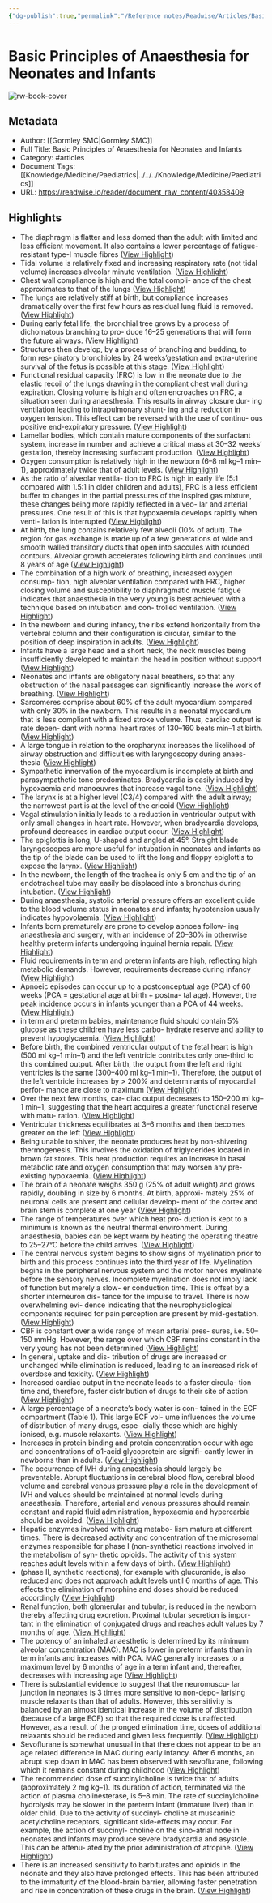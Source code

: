 ```yaml
---
{"dg-publish":true,"permalink":"/Reference notes/Readwise/Articles/Basic Principles of Anaesthesia for Neonates and Infants/"}
---
```


# Basic Principles of Anaesthesia for Neonates and Infants

![rw-book-cover](https://readwise-assets.s3.amazonaws.com/static/images/article2.74d541386bbf.png)

## Metadata
- Author: [[Gormley SMC\|Gormley SMC]]
- Full Title: Basic Principles of Anaesthesia for Neonates and Infants
- Category: #articles
- Document Tags: [[Knowledge/Medicine/Paediatrics\|../../../Knowledge/Medicine/Paediatrics]] 
- URL: https://readwise.io/reader/document_raw_content/40358409

## Highlights
- The diaphragm is flatter
  and less domed than the adult with limited and
  less efficient movement. It also contains a lower
  percentage of fatigue-resistant type-I muscle
  fibres ([View Highlight](https://read.readwise.io/read/01gvjn9gesd3q8b5sabgp9bf1z))
- Tidal volume is relatively fixed and
  increasing respiratory rate (not tidal volume)
  increases alveolar minute ventilation. ([View Highlight](https://read.readwise.io/read/01gvjn9zvaf8wcfbx00jk0xfts))
- Chest
  wall compliance is high and the total compli-
  ance of the chest approximates to that of the
  lungs ([View Highlight](https://read.readwise.io/read/01gvjna9kqf9fbrfam6m8swyk4))
- The lungs are relatively stiff at birth, but
  compliance increases dramatically over the first
  few hours as residual lung fluid is removed. ([View Highlight](https://read.readwise.io/read/01gvjnaj2qse8phz4kstxztwdk))
- During early fetal life, the bronchial tree grows
  by a process of dichomatous branching to pro-
  duce 16–25 generations that will form the
  future airways. ([View Highlight](https://read.readwise.io/read/01gvjn35tamc2yw8jkzbpakgxn))
- Structures then develop, by a
  process of branching and budding, to form res-
  piratory bronchioles by 24 weeks’gestation and
  extra-uterine survival of the fetus is possible at
  this stage. ([View Highlight](https://read.readwise.io/read/01gvjn2vxw23b7gx28y7rvj0j5))
- Functional residual capacity (FRC) is low in
  the neonate due to the elastic recoil of the lungs
  drawing in the compliant chest wall during
  expiration. Closing volume is high and often
  encroaches on FRC, a situation seen during
  anaesthesia. This results in airway closure dur-
  ing ventilation leading to intrapulmonary shunt-
  ing and a reduction in oxygen tension. This
  effect can be reversed with the use of continu-
  ous positive end-expiratory pressure. ([View Highlight](https://read.readwise.io/read/01gvjnc22gvqmjf6wrzm6rsjmk))
- Lamellar bodies, which contain
  mature components of the surfactant system,
  increase in number and achieve a critical mass
  at 30–32 weeks’ gestation, thereby increasing
  surfactant production. ([View Highlight](https://read.readwise.io/read/01gvjn3nthnm264av6fcdvcjrp))
- Oxygen
  consumption is relatively high in the newborn
  (6–8 ml kg–1 min–1), approximately twice that
  of adult levels. ([View Highlight](https://read.readwise.io/read/01gvjncwy0g27x3bwsm7b20jek))
- As the ratio of alveolar ventila-
  tion to FRC is high in early life (5:1 compared
  with 1.5:1 in older children and adults), FRC is
  a less efficient buffer to changes in the partial
  pressures of the inspired gas mixture, these
  changes being more rapidly reflected in alveo-
  lar and arterial pressures. One result of this is
  that hypoxaemia develops rapidly when venti-
  lation is interrupted ([View Highlight](https://read.readwise.io/read/01gvjnjkz20j2pczd0bd83gd8k))
- At birth, the lung contains relatively few
  alveoli (10% of adult). The region for gas
  exchange is made up of a few generations of
  wide and smooth walled transitory ducts that
  open into saccules with rounded contours.
  Alveolar growth accelerates following birth and
  continues until 8 years of age ([View Highlight](https://read.readwise.io/read/01gvjn4rs86pjsfga7x36nfqm0))
- The combination of a high
  work of breathing, increased oxygen consump-
  tion, high alveolar ventilation compared with
  FRC, higher closing volume and susceptibility
  to diaphragmatic muscle fatigue indicates that
  anaesthesia in the very young is best achieved
  with a technique based on intubation and con-
  trolled ventilation. ([View Highlight](https://read.readwise.io/read/01gvjnmpxfnvznhdd95qp72q9a))
- In the newborn and during infancy, the ribs
  extend horizontally from the vertebral column
  and their configuration is circular, similar to
  the position of deep inspiration in adults. ([View Highlight](https://read.readwise.io/read/01gvjn96e8xd61mrn0dvckah3h))
- Infants have a large head and a short neck, the neck muscles
  being insufficiently developed to maintain the head in position
  without support ([View Highlight](https://read.readwise.io/read/01gvjnnwr1h05xdqx093b4gbv8))
- Neonates and infants are obligatory nasal
  breathers, so that any obstruction of the nasal passages can
  significantly increase the work of breathing. ([View Highlight](https://read.readwise.io/read/01gvjnp46gzdqc7vr9wgt9c526))
- Sarcomeres comprise about 60% of
  the adult myocardium compared with only 30% in the newborn.
  This results in a neonatal myocardium that is less compliant
  with a fixed stroke volume. Thus, cardiac output is rate depen-
  dant with normal heart rates of 130–160 beats min–1 at birth. ([View Highlight](https://read.readwise.io/read/01gvjpn5x10c9kh0sy689q4ya1))
- A large tongue in
  relation to the oropharynx increases the likelihood of airway
  obstruction and difficulties with laryngoscopy during anaes-
  thesia ([View Highlight](https://read.readwise.io/read/01gvjnpda90vcv4xjh5ktnbs32))
- Sympathetic innervation of the myocardium is incomplete
  at birth and parasympathetic tone predominates. Bradycardia
  is easily induced by hypoxaemia and manoeuvres that
  increase vagal tone. ([View Highlight](https://read.readwise.io/read/01gvjpp5y13tyz4xkqv4phsmp5))
- The larynx is at a higher level (C3/4) compared with
  the adult airway; the narrowest part is at the level of the
  cricoid ([View Highlight](https://read.readwise.io/read/01gvjnq22yqdfzxq2e77avyjfg))
- Vagal stimulation initially leads to a
  reduction in ventricular output with only small changes in
  heart rate. However, when bradycardia develops, profound
  decreases in cardiac output occur. ([View Highlight](https://read.readwise.io/read/01gvjpp8mhj43x5j35z0j3ssfh))
- The epiglottis is long, U-shaped and angled at 45°.
  Straight blade laryngoscopes are more useful for intubation in
  neonates and infants as the tip of the blade can be used to lift
  the long and floppy epiglottis to expose the larynx. ([View Highlight](https://read.readwise.io/read/01gvjnr9qe784ezf7qk2z4qrs1))
- In the
  newborn, the length of the trachea is only 5 cm and the tip of
  an endotracheal tube may easily be displaced into a bronchus
  during intubation. ([View Highlight](https://read.readwise.io/read/01gvjnsww2dcdwfx18cj8p3c0y))
- During anaesthesia, systolic arterial pressure offers an
  excellent guide to the blood volume status in neonates and
  infants; hypotension usually indicates hypovolaemia. ([View Highlight](https://read.readwise.io/read/01gvjpqy95sgf65fwp5jdpe6wc))
- Infants born prematurely are prone to develop apnoea follow-
  ing anaesthesia and surgery, with an incidence of 20–30% in
  otherwise healthy preterm infants undergoing inguinal hernia
  repair. ([View Highlight](https://read.readwise.io/read/01gvjpfk5bd4qpwf24fbcmy14n))
- Fluid
  requirements in term and preterm infants are high, reflecting
  high metabolic demands. However, requirements decrease
  during infancy ([View Highlight](https://read.readwise.io/read/01gvjprbce1f4dyz9bk24v6kha))
- Apnoeic episodes can occur up to a postconceptual age
  (PCA) of 60 weeks (PCA = gestational age at birth + postna-
  tal age). However, the peak incidence occurs in infants
  younger than a PCA of 44 weeks. ([View Highlight](https://read.readwise.io/read/01gvjpg1q77cmmcrs5y1shqfnj))
- in term and preterm babies, maintenance fluid
  should contain 5% glucose as these children have less carbo-
  hydrate reserve and ability to prevent hypoglycaemia. ([View Highlight](https://read.readwise.io/read/01gvjpt9hpg4bq6jhbxanbxmdn))
- Before birth, the combined ventricular output of the fetal heart
  is high (500 ml kg–1 min–1) and the left ventricle contributes
  only one-third to this combined output. After birth, the output
  from the left and right ventricles is the same (300–400
  ml kg–1 min–1). Therefore, the output of the left ventricle
  increases by > 200% and determinants of myocardial perfor-
  mance are close to maximum ([View Highlight](https://read.readwise.io/read/01gvjpjyq3w4cyq9zmtyc36fwp))
- Over the next few months, car-
  diac output decreases to 150–200 ml kg–1 min–1, suggesting
  that the heart acquires a greater functional reserve with matu-
  ration. ([View Highlight](https://read.readwise.io/read/01gvjpm4gnya8a43jzt048q0ak))
- Ventricular thickness equilibrates at 3–6 months and
  then becomes greater on the left ([View Highlight](https://read.readwise.io/read/01gvjpmc8e8ftwp34zxtqr3tvc))
- Being unable to shiver, the neonate
  produces heat by non-shivering thermogenesis. This involves
  the oxidation of triglycerides located in brown fat stores. This
  heat production requires an increase in basal metabolic rate
  and oxygen consumption that may worsen any pre-existing
  hypoxaemia. ([View Highlight](https://read.readwise.io/read/01gvjqeg1xs4e3x8gvxapagswd))
- The brain of a neonate weighs 350 g (25% of adult weight) and
  grows rapidly, doubling in size by 6 months. At birth, approxi-
  mately 25% of neuronal cells are present and cellular develop-
  ment of the cortex and brain stem is complete at one year ([View Highlight](https://read.readwise.io/read/01gvjpz0n70861bqgw20ps3c72))
- The range of temperatures over which heat pro-
  duction is kept to a minimum is known as the neutral thermal
  environment. During anaesthesia, babies can be kept warm by
  heating the operating theatre to 25–27°C before the child
  arrives. ([View Highlight](https://read.readwise.io/read/01gvjqdfqctd7h3qpyv92r1khs))
- The
  central nervous system begins to show signs of myelination
  prior to birth and this process continues into the third year of life.
  Myelination begins in the peripheral nervous system and the
  motor nerves myelinate before the sensory nerves. Incomplete
  myelination does not imply lack of function but merely a slow-
  er conduction time. This is offset by a shorter interneuron dis-
  tance for the impulse to travel. There is now overwhelming evi-
  dence indicating that the neurophysiological components
  required for pain perception are present by mid-gestation. ([View Highlight](https://read.readwise.io/read/01gvjq0xez0wbzm7ht9exh4p0x))
- CBF is constant over a wide range of mean arterial pres-
  sures, i.e. 50–150 mmHg. However, the range over which CBF
  remains constant in the very young has not been determined ([View Highlight](https://read.readwise.io/read/01gvjq2effdbjwgkg76xvq8b2y))
- In general, uptake and dis-
  tribution of drugs are increased or unchanged while elimination
  is reduced, leading to an increased risk of overdose and toxicity. ([View Highlight](https://read.readwise.io/read/01gvjqf50x6kz2mfzr33ktasgm))
- Increased cardiac output in the neonate leads to a faster circula-
  tion time and, therefore, faster distribution of drugs to their site
  of action ([View Highlight](https://read.readwise.io/read/01gvjqfkmd7mradefa6bryg3vp))
- A large percentage of a neonate’s body water is con-
  tained in the ECF compartment (Table 1). This large ECF vol-
  ume influences the volume of distribution of many drugs, espe-
  cially those which are highly ionised, e.g. muscle relaxants. ([View Highlight](https://read.readwise.io/read/01gvjqgcg8e4h8t6awz5ygfdf0))
- Increases in protein binding and protein concentration occur
  with age and concentrations of α1-acid glycoprotein are signifi-
  cantly lower in newborns than in adults. ([View Highlight](https://read.readwise.io/read/01gvjqgqyg7y7ynygsdkhgzdmn))
- The occurrence of IVH during
  anaesthesia should largely be preventable. Abrupt fluctuations in
  cerebral blood flow, cerebral blood volume and cerebral venous
  pressure play a role in the development of IVH and values
  should be maintained at normal levels during anaesthesia.
  Therefore, arterial and venous pressures should remain constant
  and rapid fluid administration, hypoxaemia and hypercarbia
  should be avoided. ([View Highlight](https://read.readwise.io/read/01gvjq50bqnmcwmn759m5gswtn))
- Hepatic enzymes involved with drug metabo-
  lism mature at different times. There is decreased activity and
  concentration of the microsomal enzymes responsible for phase
  I (non-synthetic) reactions involved in the metabolism of syn-
  thetic opioids. The activity of this system reaches adult levels
  within a few days of birth. ([View Highlight](https://read.readwise.io/read/01gvjqnwrq8ykryyqpm994w712))
- (phase II, synthetic reactions), for example with glucuronide,
  is also reduced and does not approach adult levels until 6
  months of age. This effects the elimination of morphine and
  doses should be reduced accordingly ([View Highlight](https://read.readwise.io/read/01gvjqpptqj24jh13ffe672w33))
- Renal function, both
  glomerular and tubular, is reduced in the newborn thereby
  affecting drug excretion. Proximal tubular secretion is impor-
  tant in the elimination of conjugated drugs and reaches adult
  values by 7 months of age. ([View Highlight](https://read.readwise.io/read/01gvjqqjhyas8wke7zv2xxsb6d))
- The potency of an inhaled anaesthetic is determined by its
  minimum alveolar concentration (MAC). MAC is lower in
  preterm infants than in term infants and increases with PCA.
  MAC generally increases to a maximum level by 6 months of
  age in a term infant and, thereafter, decreases with increasing
  age ([View Highlight](https://read.readwise.io/read/01gvjqs8drt5gwvcxxmm66c7w4))
- There is substantial evidence to suggest that the neuromuscu-
  lar junction in neonates is 3 times more sensitive to non-depo-
  larising muscle relaxants than that of adults. However, this
  sensitivity is balanced by an almost identical increase in the
  volume of distribution (because of a large ECF) so that the
  required dose is unaffected. However, as a result of the
  pronged elimination time, doses of additional relaxants should
  be reduced and given less frequently. ([View Highlight](https://read.readwise.io/read/01gvk4rksans615gn39t2g5ca9))
- Sevoflurane is somewhat unusual in that there does not
  appear to be an age related difference in MAC during early
  infancy. After 6 months, an abrupt step down in MAC has
  been observed with sevoflurane, following which it remains
  constant during childhood ([View Highlight](https://read.readwise.io/read/01gvk4frxaja8s2b7myk4a5b7y))
- The recommended dose
  of succinylcholine is twice that of adults (approximately 2
  mg kg–1). Its duration of action, terminated via the action of
  plasma cholinesterase, is 5–8 min. The rate of succinylcholine
  hydrolysis may be slower in the preterm infant (immature
  liver) than in older child. Due to the activity of succinyl-
  choline at muscarinic acetylcholine receptors, significant
  side-effects may occur. For example, the action of succinyl-
  choline on the sino-atrial node in neonates and infants may
  produce severe bradycardia and asystole. This can be attenu-
  ated by the prior administration of atropine. ([View Highlight](https://read.readwise.io/read/01gvk4thjejjv9cc9vep9p0ymr))
- There is an increased sensitivity to barbiturates and opioids in
  the neonate and they also have prolonged effects. This has
  been attributed to the immaturity of the blood-brain barrier,
  allowing faster penetration and rise in concentration of these
  drugs in the brain. ([View Highlight](https://read.readwise.io/read/01gvk4q8a0h6b94hptfxv744jm))
